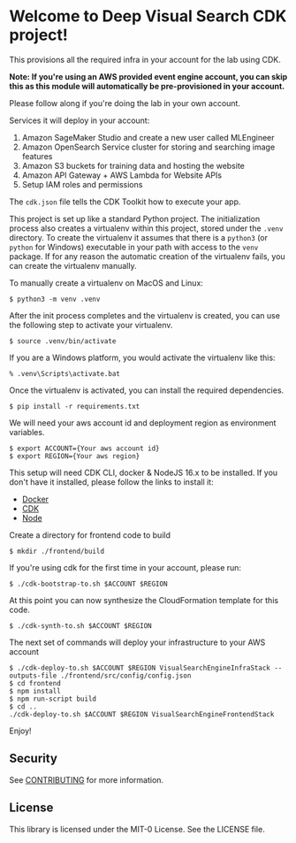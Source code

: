 
# Welcome to Deep Visual Search CDK project!

This provisions all the required infra in your account for the lab using CDK.

**Note: If you're using an AWS provided event engine account, you can skip this as this module will automatically be pre-provisioned in your account.**

Please follow along if you're doing the lab in your own account.

Services it will deploy in your account:
1. Amazon SageMaker Studio and create a new user called MLEngineer
2. Amazon OpenSearch Service cluster for storing and searching image features
3. Amazon S3 buckets for training data and hosting the website
4. Amazon API Gateway + AWS Lambda for Website APIs
6. Setup IAM roles and permissions

The `cdk.json` file tells the CDK Toolkit how to execute your app.

This project is set up like a standard Python project.  The initialization
process also creates a virtualenv within this project, stored under the `.venv`
directory.  To create the virtualenv it assumes that there is a `python3`
(or `python` for Windows) executable in your path with access to the `venv`
package. If for any reason the automatic creation of the virtualenv fails,
you can create the virtualenv manually.

To manually create a virtualenv on MacOS and Linux:

```
$ python3 -m venv .venv
```

After the init process completes and the virtualenv is created, you can use the following
step to activate your virtualenv.

```
$ source .venv/bin/activate
```

If you are a Windows platform, you would activate the virtualenv like this:

```
% .venv\Scripts\activate.bat
```

Once the virtualenv is activated, you can install the required dependencies.

```
$ pip install -r requirements.txt
```

We will need your aws account id and deployment region as environment variables.

```
$ export ACCOUNT={Your aws account id}
$ export REGION={Your aws region}
```

This setup will need CDK CLI, docker & NodeJS 16.x to be installed. If you don't have it installed, please follow the links to install it:
* [Docker](https://docs.docker.com/engine/install/)
* [CDK](https://docs.aws.amazon.com/cdk/v2/guide/getting_started.html#getting_started_install)
* [Node](https://nodejs.org/en/download/)

Create a directory for frontend code to build

```
$ mkdir ./frontend/build
```

If you're using cdk for the first time in your account, please run:

```
$ ./cdk-bootstrap-to.sh $ACCOUNT $REGION
```

At this point you can now synthesize the CloudFormation template for this code.

```
$ ./cdk-synth-to.sh $ACCOUNT $REGION
```

The next set of commands will deploy your infrastructure to your AWS account

```
$ ./cdk-deploy-to.sh $ACCOUNT $REGION VisualSearchEngineInfraStack --outputs-file ./frontend/src/config/config.json
$ cd frontend
$ npm install
$ npm run-script build
$ cd ..
./cdk-deploy-to.sh $ACCOUNT $REGION VisualSearchEngineFrontendStack
```

Enjoy!

## Security

See [CONTRIBUTING](CONTRIBUTING.md#security-issue-notifications) for more information.

## License

This library is licensed under the MIT-0 License. See the LICENSE file.
